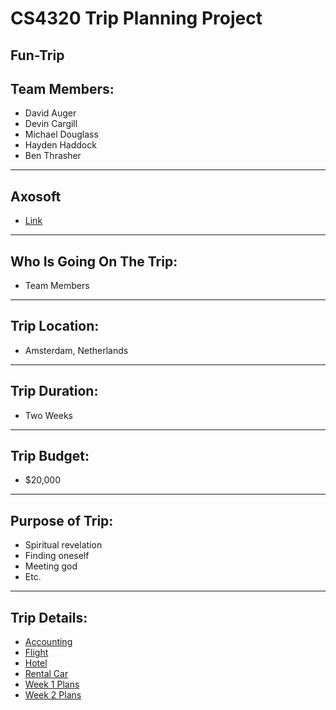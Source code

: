 # CS4320 Trip Planning Project
## Fun-Trip
Team Members:
---
* David Auger
* Devin Cargill
* Michael Douglass
* Hayden Haddock
* Ben Thrasher
--- 
Axosoft
---
* [Link](cargilldevin.axosoft.com)
---
Who Is Going On The Trip:
---
* Team Members

---
Trip Location:
---
* Amsterdam, Netherlands

---
Trip Duration:
---
* Two Weeks
---
Trip Budget:
---
* $20,000
---
Purpose of Trip:
---
* Spiritual revelation
* Finding oneself
* Meeting god
* Etc.

---
Trip Details:
---
+	[Accounting](accounting.md)
+	[Flight](flight_info.md)
+	[Hotel](hotel_info.md)
+	[Rental Car](rental_car.md)
+	[Week 1 Plans](week1plans.md)
+	[Week 2 Plans](week2plans.md)

